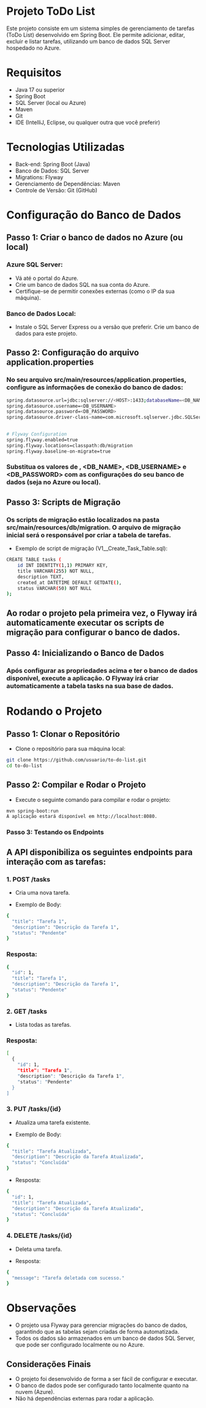 # Projeto ToDo List
Este projeto consiste em um sistema simples de gerenciamento de tarefas (ToDo List) desenvolvido em Spring Boot. Ele permite adicionar, editar, excluir e listar tarefas, utilizando um banco de dados SQL Server hospedado no Azure.

# Requisitos
- Java 17 ou superior
- Spring Boot
- SQL Server (local ou Azure)
- Maven
- Git
- IDE (IntelliJ, Eclipse, ou qualquer outra que você preferir)

# Tecnologias Utilizadas
- Back-end: Spring Boot (Java)
- Banco de Dados: SQL Server
- Migrations: Flyway
- Gerenciamento de Dependências: Maven
- Controle de Versão: Git (GitHub)

# Configuração do Banco de Dados
## Passo 1: Criar o banco de dados no Azure (ou local)
### Azure SQL Server:
- Vá até o portal do Azure.
- Crie um banco de dados SQL na sua conta do Azure.
- Certifique-se de permitir conexões externas (como o IP da sua máquina).

### Banco de Dados Local:
- Instale o SQL Server Express ou a versão que preferir.
 Crie um banco de dados para este projeto.

## Passo 2: Configuração do arquivo application.properties
### No seu arquivo src/main/resources/application.properties, configure as informações de conexão do banco de dados:


```bash 
spring.datasource.url=jdbc:sqlserver://<HOST>:1433;databaseName=<DB_NAME>;
spring.datasource.username=<DB_USERNAME>
spring.datasource.password=<DB_PASSWORD>
spring.datasource.driver-class-name=com.microsoft.sqlserver.jdbc.SQLServerDriver ```

 
# Flyway Configuration
spring.flyway.enabled=true
spring.flyway.locations=classpath:db/migration
spring.flyway.baseline-on-migrate=true
```

### Substitua os valores de <HOST>, <DB_NAME>, <DB_USERNAME> e <DB_PASSWORD> com as configurações do seu banco de dados (seja no Azure ou local).

## Passo 3: Scripts de Migração
### Os scripts de migração estão localizados na pasta src/main/resources/db/migration. O arquivo de migração inicial será o responsável por criar a tabela de tarefas.

- Exemplo de script de migração (V1__Create_Task_Table.sql):

```bash
CREATE TABLE tasks (
    id INT IDENTITY(1,1) PRIMARY KEY,
    title VARCHAR(255) NOT NULL,
    description TEXT,
    created_at DATETIME DEFAULT GETDATE(),
    status VARCHAR(50) NOT NULL
);
```
## Ao rodar o projeto pela primeira vez, o Flyway irá automaticamente executar os scripts de migração para configurar o banco de dados.

## Passo 4: Inicializando o Banco de Dados
### Após configurar as propriedades acima e ter o banco de dados disponível, execute a aplicação. O Flyway irá criar automaticamente a tabela tasks na sua base de dados.

# Rodando o Projeto
## Passo 1: Clonar o Repositório
- Clone o repositório para sua máquina local:

``` bash
git clone https://github.com/usuario/to-do-list.git
cd to-do-list
``` 

## Passo 2: Compilar e Rodar o Projeto
- Execute o seguinte comando para compilar e rodar o projeto:

```bash
mvn spring-boot:run
A aplicação estará disponível em http://localhost:8080.
```

### Passo 3: Testando os Endpoints
## A API disponibiliza os seguintes endpoints para interação com as tarefas:

### 1. POST /tasks
- Cria uma nova tarefa.

- Exemplo de Body:

``` bash
{
  "title": "Tarefa 1",
  "description": "Descrição da Tarefa 1",
  "status": "Pendente"
}
``` 
### Resposta:
```bash
{
  "id": 1,
  "title": "Tarefa 1",
  "description": "Descrição da Tarefa 1",
  "status": "Pendente"
}
```
### 2. GET /tasks
- Lista todas as tarefas.

### Resposta:

``` bash
[
  {
    "id": 1,
    "title": "Tarefa 1",
    "description": "Descrição da Tarefa 1",
    "status": "Pendente"
  }
]
```

### 3. PUT /tasks/{id}
- Atualiza uma tarefa existente.

- Exemplo de Body:

``` bash
{
  "title": "Tarefa Atualizada",
  "description": "Descrição da Tarefa Atualizada",
  "status": "Concluída"
}
```
- Resposta:

``` bash
{
  "id": 1,
  "title": "Tarefa Atualizada",
  "description": "Descrição da Tarefa Atualizada",
  "status": "Concluída"
}
```

### 4. DELETE /tasks/{id}
- Deleta uma tarefa.

- Resposta:

``` bash
{
  "message": "Tarefa deletada com sucesso."
}
```
# Observações
- O projeto usa Flyway para gerenciar migrações do banco de dados, garantindo que as tabelas sejam criadas de forma automatizada.
- Todos os dados são armazenados em um banco de dados SQL Server, que pode ser configurado localmente ou no Azure.
## Considerações Finais
- O projeto foi desenvolvido de forma a ser fácil de configurar e executar.
- O banco de dados pode ser configurado tanto localmente quanto na nuvem (Azure).
- Não há dependências externas para rodar a aplicação.
